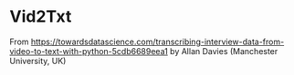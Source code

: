 # Vid2Txt

From https://towardsdatascience.com/transcribing-interview-data-from-video-to-text-with-python-5cdb6689eea1 by Allan Davies (Manchester University, UK)
